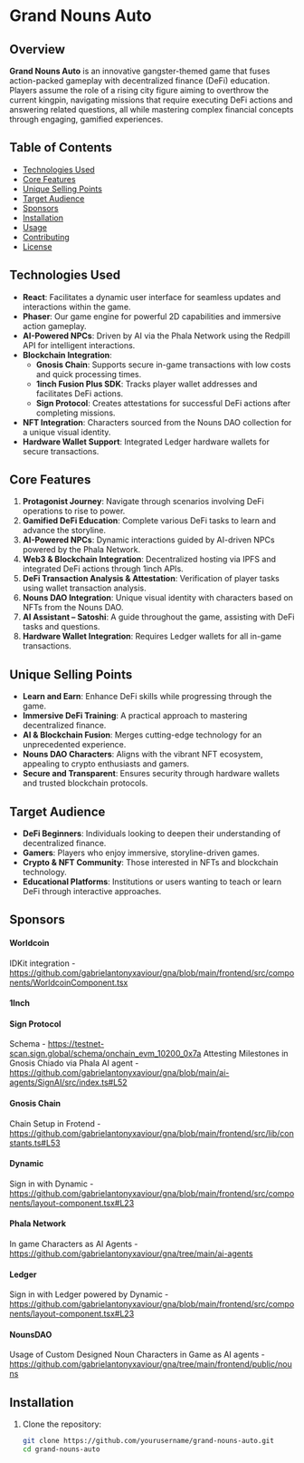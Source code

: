 # Grand Nouns Auto

## Overview

**Grand Nouns Auto** is an innovative gangster-themed game that fuses action-packed gameplay with decentralized finance (DeFi) education. Players assume the role of a rising city figure aiming to overthrow the current kingpin, navigating missions that require executing DeFi actions and answering related questions, all while mastering complex financial concepts through engaging, gamified experiences.

## Table of Contents

- [Technologies Used](#technologies-used)
- [Core Features](#core-features)
- [Unique Selling Points](#unique-selling-points)
- [Target Audience](#target-audience)
- [Sponsors](#sponsors)
- [Installation](#installation)
- [Usage](#usage)
- [Contributing](#contributing)
- [License](#license)

## Technologies Used

- **React**: Facilitates a dynamic user interface for seamless updates and interactions within the game.
- **Phaser**: Our game engine for powerful 2D capabilities and immersive action gameplay.
- **AI-Powered NPCs**: Driven by AI via the Phala Network using the Redpill API for intelligent interactions.
- **Blockchain Integration**:
  - **Gnosis Chain**: Supports secure in-game transactions with low costs and quick processing times.
  - **1inch Fusion Plus SDK**: Tracks player wallet addresses and facilitates DeFi actions.
  - **Sign Protocol**: Creates attestations for successful DeFi actions after completing missions.
- **NFT Integration**: Characters sourced from the Nouns DAO collection for a unique visual identity.
- **Hardware Wallet Support**: Integrated Ledger hardware wallets for secure transactions.

## Core Features

1. **Protagonist Journey**: Navigate through scenarios involving DeFi operations to rise to power.
2. **Gamified DeFi Education**: Complete various DeFi tasks to learn and advance the storyline.
3. **AI-Powered NPCs**: Dynamic interactions guided by AI-driven NPCs powered by the Phala Network.
4. **Web3 & Blockchain Integration**: Decentralized hosting via IPFS and integrated DeFi actions through 1inch APIs.
5. **DeFi Transaction Analysis & Attestation**: Verification of player tasks using wallet transaction analysis.
6. **Nouns DAO Integration**: Unique visual identity with characters based on NFTs from the Nouns DAO.
7. **AI Assistant – Satoshi**: A guide throughout the game, assisting with DeFi tasks and questions.
8. **Hardware Wallet Integration**: Requires Ledger wallets for all in-game transactions.

## Unique Selling Points

- **Learn and Earn**: Enhance DeFi skills while progressing through the game.
- **Immersive DeFi Training**: A practical approach to mastering decentralized finance.
- **AI & Blockchain Fusion**: Merges cutting-edge technology for an unprecedented experience.
- **Nouns DAO Characters**: Aligns with the vibrant NFT ecosystem, appealing to crypto enthusiasts and gamers.
- **Secure and Transparent**: Ensures security through hardware wallets and trusted blockchain protocols.

## Target Audience

- **DeFi Beginners**: Individuals looking to deepen their understanding of decentralized finance.
- **Gamers**: Players who enjoy immersive, storyline-driven games.
- **Crypto & NFT Community**: Those interested in NFTs and blockchain technology.
- **Educational Platforms**: Institutions or users wanting to teach or learn DeFi through interactive approaches.

## Sponsors

#### Worldcoin
IDKit integration - https://github.com/gabrielantonyxaviour/gna/blob/main/frontend/src/components/WorldcoinComponent.tsx

#### 1Inch


#### Sign Protocol
Schema - https://testnet-scan.sign.global/schema/onchain_evm_10200_0x7a
Attesting Milestones in Gnosis Chiado via Phala AI agent - https://github.com/gabrielantonyxaviour/gna/blob/main/ai-agents/SignAI/src/index.ts#L52

#### Gnosis Chain
Chain Setup in Frotend - https://github.com/gabrielantonyxaviour/gna/blob/main/frontend/src/lib/constants.ts#L53


#### Dynamic
Sign in with Dynamic - https://github.com/gabrielantonyxaviour/gna/blob/main/frontend/src/components/layout-component.tsx#L23

#### Phala Network
In game Characters as AI Agents - https://github.com/gabrielantonyxaviour/gna/tree/main/ai-agents 

#### Ledger
Sign in with Ledger powered by Dynamic - https://github.com/gabrielantonyxaviour/gna/blob/main/frontend/src/components/layout-component.tsx#L23

#### NounsDAO
Usage of Custom Designed Noun Characters in Game as AI agents - https://github.com/gabrielantonyxaviour/gna/tree/main/frontend/public/nouns

## Installation

1. Clone the repository:
   ```bash
   git clone https://github.com/yourusername/grand-nouns-auto.git
   cd grand-nouns-auto
   ```
